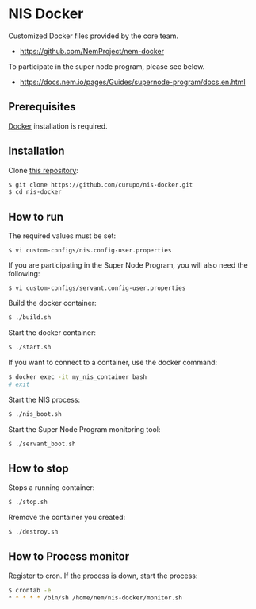 # NIS Docker

Customized Docker files provided by the core team.

- https://github.com/NemProject/nem-docker

To participate in the super node program, please see below.

- https://docs.nem.io/pages/Guides/supernode-program/docs.en.html


## Prerequisites

[Docker](https://docs.docker.com/get-docker/) installation is required.

## Installation

Clone [this repository](https://github.com/curupo/nis-docker):

```bash
$ git clone https://github.com/curupo/nis-docker.git
$ cd nis-docker
```

## How to run

The required values must be set:

```text
$ vi custom-configs/nis.config-user.properties
```

If you are participating in the Super Node Program, you will also need the following:

```text
$ vi custom-configs/servant.config-user.properties
```

Build the docker container:

```bash
$ ./build.sh
```

Start the docker container:

```bash
$ ./start.sh
```

If you want to connect to a container, use the docker command:

```bash
$ docker exec -it my_nis_container bash
# exit
```

Start the NIS process:

```bash
$ ./nis_boot.sh
```

Start the Super Node Program monitoring tool:

```bash
$ ./servant_boot.sh
```

## How to stop

Stops a running container:

```bash
$ ./stop.sh
```

Rremove the container you created:

```bash
$ ./destroy.sh
```

## How to Process monitor

Register to cron. If the process is down, start the process:

```bash
$ crontab -e
* * * * * /bin/sh /home/nem/nis-docker/monitor.sh
```
